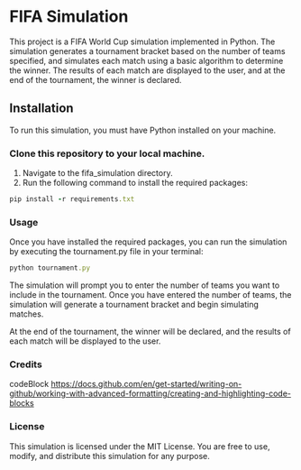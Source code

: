 # FIFA Simulation
This project is a FIFA World Cup simulation implemented in Python. The simulation generates a tournament bracket based on the number of teams specified, and simulates each match using a basic algorithm to determine the winner. The results of each match are displayed to the user, and at the end of the tournament, the winner is declared.

## Installation
To run this simulation, you must have Python installed on your machine.

### Clone this repository to your local machine.
1. Navigate to the fifa_simulation directory.
2. Run the following command to install the required packages:

```ruby
pip install -r requirements.txt
```
### Usage
Once you have installed the required packages, you can run the simulation by executing the tournament.py file in your terminal:

```ruby
python tournament.py
```
The simulation will prompt you to enter the number of teams you want to include in the tournament. Once you have entered the number of teams, the simulation will generate a tournament bracket and begin simulating matches.

At the end of the tournament, the winner will be declared, and the results of each match will be displayed to the user.

### Credits
codeBlock https://docs.github.com/en/get-started/writing-on-github/working-with-advanced-formatting/creating-and-highlighting-code-blocks

### License
This simulation is licensed under the MIT License. You are free to use, modify, and distribute this simulation for any purpose.
